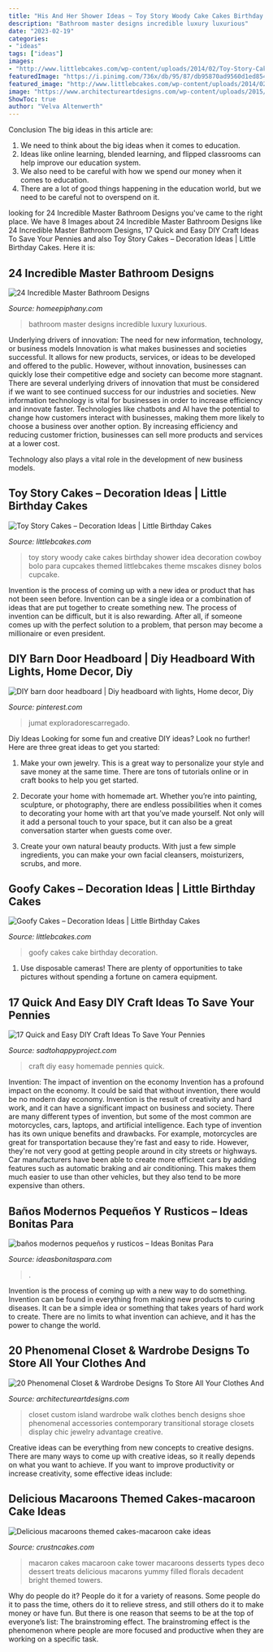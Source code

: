 ```yaml
---
title: "His And Her Shower Ideas ~ Toy Story Woody Cake Cakes Birthday Shower Idea Decoration Cowboy Bolo Para Cupcakes Themed Littlebcakes Theme Mscakes Disney Bolos Cupcake"
description: "Bathroom master designs incredible luxury luxurious"
date: "2023-02-19"
categories:
- "ideas"
tags: ["ideas"]
images:
- "http://www.littlebcakes.com/wp-content/uploads/2014/02/Toy-Story-Cakes.jpg"
featuredImage: "https://i.pinimg.com/736x/db/95/87/db95870ad9560d1ed854d72e7c37a456.jpg"
featured_image: "http://www.littlebcakes.com/wp-content/uploads/2014/02/Toy-Story-Cakes.jpg"
image: "https://www.architectureartdesigns.com/wp-content/uploads/2015/04/20-Phenomenal-Closet-Wardrobe-Designs-To-Store-All-Your-Clothes-And-Accessories-In-7-630x945.jpg"
ShowToc: true
author: "Velva Altenwerth"
---
```



Conclusion
The big ideas in this article are:
1. We need to think about the big ideas when it comes to education.
2. Ideas like online learning, blended learning, and flipped classrooms can help improve our education system.
3. We also need to be careful with how we spend our money when it comes to education.
4. There are a lot of good things happening in the education world, but we need to be careful not to overspend on it.

	

		
looking for 24 Incredible Master Bathroom Designs you've came to the right place. We have 8 Images about 24 Incredible Master Bathroom Designs like 24 Incredible Master Bathroom Designs, 17 Quick and Easy DIY Craft Ideas To Save Your Pennies and also Toy Story Cakes – Decoration Ideas | Little Birthday Cakes. Here it is:
		
    
## 24 Incredible Master Bathroom Designs

<img loading=lazy src="https://homeepiphany.com/wp-content/uploads/2015/06/24-Incredible-Master-Bathroom-Designs-2.jpg" onerror="this.onerror=null;this.src='https://tse4.mm.bing.net/th?id=OIP.7WOQz1OBY8ZykB3LsPjLbAHaFj&amp;pid=15.1';" alt="24 Incredible Master Bathroom Designs">

_Source: homeepiphany.com_

>bathroom master designs incredible luxury luxurious. 

	

Underlying drivers of innovation: The need for new information, technology, or business models
Innovation is what makes businesses and societies successful. It allows for new products, services, or ideas to be developed and offered to the public. However, without innovation, businesses can quickly lose their competitive edge and society can become more stagnant. There are several underlying drivers of innovation that must be considered if we want to see continued success for our industries and societies.
New information technology is vital for businesses in order to increase efficiency and innovate faster. Technologies like chatbots and AI have the potential to change how customers interact with businesses, making them more likely to choose a business over another option. By increasing efficiency and reducing customer friction, businesses can sell more products and services at a lower cost.

Technology also plays a vital role in the development of new business models.

    
## Toy Story Cakes – Decoration Ideas | Little Birthday Cakes

<img loading=lazy src="http://www.littlebcakes.com/wp-content/uploads/2014/02/Toy-Story-Cakes.jpg" onerror="this.onerror=null;this.src='https://tse3.mm.bing.net/th?id=OIP.bapMZ-u2WMAUOaOsA05TngHaJ4&amp;pid=15.1';" alt="Toy Story Cakes – Decoration Ideas | Little Birthday Cakes">

_Source: littlebcakes.com_

>toy story woody cake cakes birthday shower idea decoration cowboy bolo para cupcakes themed littlebcakes theme mscakes disney bolos cupcake. 

	

Invention is the process of coming up with a new idea or product that has not been seen before. Invention can be a single idea or a combination of ideas that are put together to create something new. The process of invention can be difficult, but it is also rewarding. After all, if someone comes up with the perfect solution to a problem, that person may become a millionaire or even president.

    
## DIY Barn Door Headboard | Diy Headboard With Lights, Home Decor, Diy

<img loading=lazy src="https://i.pinimg.com/736x/db/95/87/db95870ad9560d1ed854d72e7c37a456.jpg" onerror="this.onerror=null;this.src='https://tse1.mm.bing.net/th?id=OIP.cYhA5cXCe1UIwWGj4e4GlwHaJ3&amp;pid=15.1';" alt="DIY barn door headboard | Diy headboard with lights, Home decor, Diy">

_Source: pinterest.com_

>jumat exploradorescarregado. 

	

Diy Ideas
Looking for some fun and creative DIY ideas? Look no further! Here are three great ideas to get you started:
1. Make your own jewelry. This is a great way to personalize your style and save money at the same time. There are tons of tutorials online or in craft books to help you get started.

2. Decorate your home with homemade art. Whether you’re into painting, sculpture, or photography, there are endless possibilities when it comes to decorating your home with art that you’ve made yourself. Not only will it add a personal touch to your space, but it can also be a great conversation starter when guests come over.

3. Create your own natural beauty products. With just a few simple ingredients, you can make your own facial cleansers, moisturizers, scrubs, and more.

    
## Goofy Cakes – Decoration Ideas | Little Birthday Cakes

<img loading=lazy src="http://www.littlebcakes.com/wp-content/uploads/2014/05/Goofy-Birthday-Cakes.jpg" onerror="this.onerror=null;this.src='https://tse1.mm.bing.net/th?id=OIP.sA0dhL8ZN8EZG9q1kfIq-gHaJ4&amp;pid=15.1';" alt="Goofy Cakes – Decoration Ideas | Little Birthday Cakes">

_Source: littlebcakes.com_

>goofy cakes cake birthday decoration. 

	

1. Use disposable cameras! There are plenty of opportunities to take pictures without spending a fortune on camera equipment.

    
## 17 Quick And Easy DIY Craft Ideas To Save Your Pennies

<img loading=lazy src="https://sadtohappyproject.com/wp-content/uploads/2014/12/easy-DIY-homemade-craft-ideas9.jpg" onerror="this.onerror=null;this.src='https://tse2.mm.bing.net/th?id=OIP.ZpQ5xLZck2WDeW__gsFyPQHaHs&amp;pid=15.1';" alt="17 Quick and Easy DIY Craft Ideas To Save Your Pennies">

_Source: sadtohappyproject.com_

>craft diy easy homemade pennies quick. 

	

Invention: The impact of invention on the economy
Invention has a profound impact on the economy. It could be said that without invention, there would be no modern day economy. Invention is the result of creativity and hard work, and it can have a significant impact on business and society. There are many different types of invention, but some of the most common are motorcycles, cars, laptops, and artificial intelligence. Each type of invention has its own unique benefits and drawbacks. For example, motorcycles are great for transportation because they're fast and easy to ride. However, they're not very good at getting people around in city streets or highways. Car manufacturers have been able to create more efficient cars by adding features such as automatic braking and air conditioning. This makes them much easier to use than other vehicles, but they also tend to be more expensive than others.

    
## Baños Modernos Pequeños Y Rusticos – Ideas Bonitas Para

<img loading=lazy src="https://ideasbonitaspara.com/wp-content/uploads/2019/09/banos-modernos-pequenos-y-rusticos-2.jpg" onerror="this.onerror=null;this.src='https://tse1.mm.bing.net/th?id=OIP.66h73nX4Jm_z3GL1MW_uvgHaJ4&amp;pid=15.1';" alt="baños modernos pequeños y rusticos – Ideas Bonitas Para">

_Source: ideasbonitaspara.com_

>. 

	

Invention is the process of coming up with a new way to do something. Invention can be found in everything from making new products to curing diseases. It can be a simple idea or something that takes years of hard work to create. There are no limits to what invention can achieve, and it has the power to change the world.

    
## 20 Phenomenal Closet &amp; Wardrobe Designs To Store All Your Clothes And

<img loading=lazy src="https://www.architectureartdesigns.com/wp-content/uploads/2015/04/20-Phenomenal-Closet-Wardrobe-Designs-To-Store-All-Your-Clothes-And-Accessories-In-7-630x945.jpg" onerror="this.onerror=null;this.src='https://tse1.mm.bing.net/th?id=OIP.IRR74yvkfuKiOd3AQssmjAHaLH&amp;pid=15.1';" alt="20 Phenomenal Closet &amp; Wardrobe Designs To Store All Your Clothes And">

_Source: architectureartdesigns.com_

>closet custom island wardrobe walk clothes bench designs shoe phenomenal accessories contemporary transitional storage closets display chic jewelry advantage creative. 

	

Creative ideas can be everything from new concepts to creative designs. There are many ways to come up with creative ideas, so it really depends on what you want to achieve. If you want to improve productivity or increase creativity, some effective ideas include:

    
## Delicious Macaroons Themed Cakes-macaroon Cake Ideas

<img loading=lazy src="http://www.crustncakes.com/blog/wp-content/uploads/2017/03/wp-1490605638359.jpg" onerror="this.onerror=null;this.src='https://tse3.mm.bing.net/th?id=OIP.c_jecZDx_W1OJlBetGG7lgHaKX&amp;pid=15.1';" alt="Delicious macaroons themed cakes-macaroon cake ideas">

_Source: crustncakes.com_

>macaron cakes macaroon cake tower macaroons desserts types deco dessert treats delicious macarons yummy filled florals decadent bright themed towers. 

	

Why do people do it?
People do it for a variety of reasons. Some people do it to pass the time, others do it to relieve stress, and still others do it to make money or have fun. But there is one reason that seems to be at the top of everyone’s list: The brainstroming effect. The brainstroming effect is the phenomenon where people are more focused and productive when they are working on a specific task.

